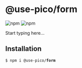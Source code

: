 # @use-pico/form

![npm](https://img.shields.io/npm/v/%40use-pico%2Fform)
![npm](https://deno.bundlejs.com/badge?q=@use-pico/form@^2.0.0&treeshake=[*])

Start typing here...

## Installation

<tabs>
    <tab title="npm">
        <code>$ npm i @use-pico/<b>form</b></code>
    </tab>
</tabs>
